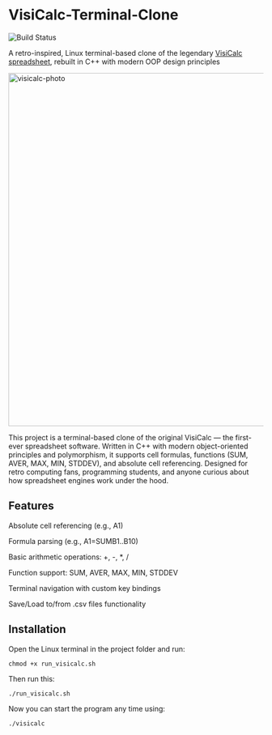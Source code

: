 # VisiCalc-Terminal-Clone
![Build Status](https://github.com/profanity-im/profanity/workflows/CI/badge.svg)

A retro-inspired, Linux terminal-based clone of the legendary [VisiCalc spreadsheet](https://www.pcjs.org/software/pcx86/app/other/visicalc/1981), rebuilt in C++ with modern OOP design principles

<img width="1026" height="698" alt="visicalc-photo" src="https://github.com/user-attachments/assets/6e16b5b0-3add-4469-be81-19976bc83765" />

This project is a terminal-based clone of the original VisiCalc — the first-ever spreadsheet software.
Written in C++ with modern object-oriented principles and polymorphism, it supports cell formulas, functions (SUM, AVER, MAX, MIN, STDDEV), and absolute cell referencing.
Designed for retro computing fans, programming students, and anyone curious about how spreadsheet engines work under the hood.

## Features

Absolute cell referencing (e.g., A1)

Formula parsing (e.g., A1=SUMB1..B10)

Basic arithmetic operations: +, -, *, /

Function support: SUM, AVER, MAX, MIN, STDDEV

Terminal navigation with custom key bindings

Save/Load to/from .csv files functionality

## Installation

Open the Linux terminal in the project folder and run:
```
chmod +x run_visicalc.sh
```
Then run this:
```
./run_visicalc.sh
```

Now you can start the program any time using:
```
./visicalc
```
